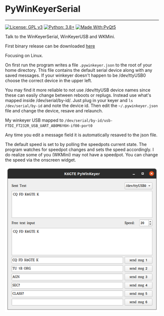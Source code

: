 # PyWinKeyerSerial
---
[![License: GPL v3](https://img.shields.io/badge/License-GPLv3-blue.svg)](https://www.gnu.org/licenses/gpl-3.0)  [![Python: 3.8+](https://img.shields.io/badge/python-3.8+-blue.svg)](https://www.python.org/downloads/)  [![Made With:PyQt5](https://img.shields.io/badge/Made%20with-PyQt5-red)](https://pypi.org/project/PyQt5/)

Talk to the WinKeyerSerial, WinKeyerUSB and WKMini.

First binary release can be downloaded [here
](https://github.com/mbridak/PyWinKeyerSerial/releases/download/21.5.7/winkeyerserial)

Focusing on Linux.

On first run the program writes a file `.pywinkeyer.json` to the root of your home directory.
This file contains the default serial device along with any saved messages. If your winkeyer doesn't happen to be /dev/ttyUSB0 choose the correct device in the upper left.

You may find it more reliable to not use /dev/ttyUSB device names since these can easily change between reboots or replugs. Instead use what's mapped inside /dev/serial/by-id/.
Just plug in your keyer and `ls /dev/serial/by-id` and note the device id. Then edit the `~/.pywinkeyer.json` file and change the device, resave and relaunch. 

My winkeyer USB mapped to `/dev/serial/by-id/usb-FTDI_FT232R_USB_UART_AB0M6Y6H-if00-port0`

Any time you edit a message field it is automatically resaved to the json file. 

The default speed is set to by polling the speedpots current state. The program watches for speedpot changes and sets the speed accordingly. I do realize some of you (WKMini) may not have a speedpot. You can change the speed via the onscreen widget.  

![It's a screenshot](https://github.com/mbridak/PyWinKeyerSerial/raw/main/pic/WINKEYERSCREEN.png)